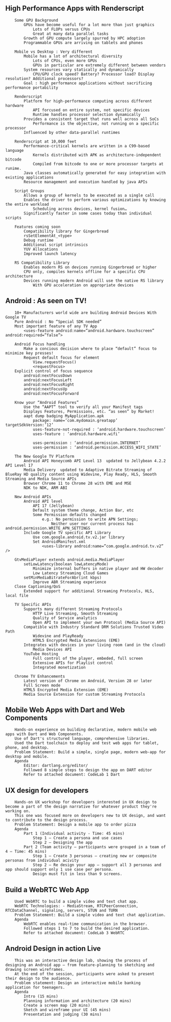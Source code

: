 ## High Performance Apps with Renderscript

		Some GPU Background
			GPUs have become useful for a lot more than just graphics
				Lots of FLOPs versus CPUs
				Great at many data parallel tasks
			Growth of GPU compute largely spurred by HPC adoption
			Programmable GPUs are arriving on tablets and phones

		Mobile vs Desktop : Very different
			Mobile has a lot of architectural diversity
				Lots of CPUs, even more GPUs
				GPUs in particular are extremely different between vendors
			System resources vary statically and dynamically
				CPU/GPU clock speed? Battery? Processor load? Display resolution? Additional processors?
			Goal : high performance applications without sacrificing performance portability 

		Renderscript
			Platform for high-performance computing across different hardware
				API forcused on entire system, not specific devices
				Runtime handles processor selection dynamically
			Provides a consistent target that runs well across all SoCs
				Performance is the objective, not running on a specific processor
			Influenced by other data-parallel runtimes
		
		Renderscript at 10,000 feet
			Performance-critical kernels are written in a C99-based language
				Kernels distributed with APK as architecture-independent bitcode
				Compiled from bitcode to one or more processor targets at runime.
			Java classes automatically generated for easy integration with existing applications
			Resource management and execution handled by java APIs

		Script Groups
			Allows a group of kernels to be executed as a single call
			Enables the driver to perform various optimizations by knowing the entire workload 
				Scheduling across devices, kernel fusion…
			Significantly faster in some cases today than individual scripts

		Features coming soon
			Compatibility library for Gingerbread
			rsSetElementAt_<type>
			Debug runtime
			Additional script intrinsics
			YUV Allocations
			Improved launch latency

		RS Compatibility Library
			Enables modern RS on devices running Gingerbread or higher
			CPU only, compiles kernels offline for a specific CPU architecture
			Devices running modern Android will use the native RS library
				With GPU acceleration on appropriate devices


## Android : As seen on TV!

		10+ Manufacturers world wide are building Android Devices With Google TV
		Pure Android : No “Special SDK needed”
		Most important feature of any TV App
			<uses-feature android:name=”android.hardware.touchscreen” android:required=”false”>

		Android Focus handling
			Make a concious decision where to place “default” focus to minimize key presses!
			Request default focus for element
				View.requestFocus()
				<requestFocus>
		Explicit control of focus sequence
			android:nextFocusDown
			android:nextFocusLeft
			android:nextFocusRight
			android:nextFocusUp
			android:nextFocusForward

		Know your “Android Features”
			Use the “AAPT” tool to verify all your Manifest tags
			Displays Features, Permissions, etc. “as seen” by Market!
			aapt dump badging MyApplication.apk
				package: name=’com.mydomain.greatapp’ targetSdkVersion:’12’
				uses-feature-not-required : ‘android.hardware.touchscreen’
				uses-feature : ‘android.hardware.wifi’

				uses-permission : ‘android.permission.INTERNET’
				uses-permission : ‘android.permission.ACCESS_WIFI_STATE’

		The New Google TV Platform
			Android API	Honeycomb API Level 13	updated to Jellybean 4.2.2 API Level 17
			Media Delivery	updated to Adaptive Bitrate Streaming of BlueRay HD quality content using Widevine, Play Ready, HLS, Smooth Streaming and Media Source APIs
			Browser	Chrome 11 to Chrome 28 with EME and MSE
			NDK to NDK, ARM ABI

		New Android APIs
			Android API level
				API 17 (Jellybean)
				Default system theme change, Action Bar, etc
				Some Permission defaults changed
					e.g.: No permission to write APN Settings;
						Neither user nor current process has android.permission.WRITE_APN_SETTINGS
			Include Google TV specific API Library
				Use com.google.android.tv.v2.jar library
				Set AndroidManifest.xml
					<uses-library android:name=”com.google.android.tv.v2” />

		GtvMediaPlayer extends android.media.MediaPlayer
			setLowLatency(boolean lowLatencyMode)
				Minimize internal buffers in native player and HW decoder
				Low Latency Streaming Cloud Games
			setMinMediaBitrateForAbr(int kbps)
				Improve ABR Streaming experience
		Close Captioning/QoS
			Extended support for additional Streaming Protocols, HLS, local file

		TV Specific APIs
			Supports many different Streaming Protocols
				HTTP Live Streaming, Smooth Streaming
				Quality of Service analytics
				Open API to implement your own Protocol (Media Source API) 
			Compatible with Industry Standard DRM Solutions Trusted Video Path
				Widevine and PlayReady
				HTML5 Encrypted Media Extensions (EME)
			Integrates with devices in your living room (and in the cloud)
				Media Devices API
			YouTube Hosting
				Full control of the player, embeded, full screen
				Extensive APIs for Playlist control
				Integrated monetization

		Chrome TV Enhancements
			Latest version of Chrome on Android, Version 28 or later
			Full Screen mode
			HTML5 Encrypted Media Extension (EME)
			Media Source Extension for custom Streaming Protocols


## Mobile Web Apps with Dart and Web Components

		Hands-on experience on building declarative, modern mobile web apps with Dart and Web Components. 
		Use of Dart's structured language, comprehensive libraries. 
		Used the Dart toolchain to deploy and test web apps for tablet, phone, and desktop.
		Problem Statement: Build a simple, single page, modern web-app for desktop and mobile.  
		Agenda
			Editor: dartlang.org/editor/
			Followed 8 simple steps to design the app on DART editor
			Refer to attached document: CodeLab 1 Dart 


## UX design for developers

		Hands-on UX workshop for developers interested in UX design to become a part of the design narrative for whatever product they're working on. 
		This one was focused more on developers new to UX design, and want to contribute to the design process.
		Problem Statement: Design a mobile app to order pizza
		Agenda
			Part 1 (Individual activity - Time: 45 mins)  
				Step 1 – Create a persona and use cases
				Step 2 – Designing the app
			Part 2 (Team activity – participants were grouped in a team of 4 – Time: 45 mins)
				Step 1 – Create 3 personas – creating new or composite personas from individual acivity
				Step 2 – Re design your app – support all 3 personas and app should support only 1 use case per persona. 
				Design must fit in less than 9 screens.


## Build a WebRTC Web App

		Used WebRTC to build a simple video and text chat app. 
		WebRTC Technologies: - MediaStream, RTCPeerConnection, RTCDataChannel, signaling, servers, STUN and TURN
		Problem Statement: Build a simple video and text chat application.
		Agenda
			WebRTC enables real-time communication in the browser.
			Followed steps 1 to 7 to build the desired application.
			Refer to attached document: CodeLab 3 WebRTC


## Android Design in action Live

		This was an interactive design lab, showing the process of designing an Android app – from feature-planning to sketching and drawing screen wireframes.
		At the end of the session, participants were asked to present their design to the audience. 
		Problem statement: Design an interactive mobile banking application for teenagers.
		Agenda
			Intro (15 mins)
			Planning information and architecture (20 mins)
			Create a screen map (20 mins)
			Sketch and wireframe your UI (45 mins)
			Presentation and judging (30 mins)
